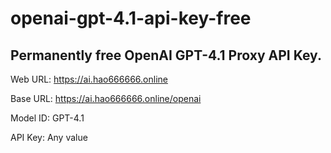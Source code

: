 # openai-gpt-4.1-api-key-free
## Permanently free OpenAI GPT-4.1 Proxy API Key.

Web URL: https://ai.hao666666.online

Base URL: https://ai.hao666666.online/openai

Model ID: GPT-4.1

API Key: Any value
